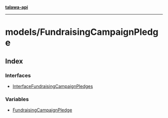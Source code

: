 [**talawa-api**](../../README.md)

***

# models/FundraisingCampaignPledge

## Index

### Interfaces

- [InterfaceFundraisingCampaignPledges](interfaces/InterfaceFundraisingCampaignPledges.md)

### Variables

- [FundraisingCampaignPledge](variables/FundraisingCampaignPledge.md)
